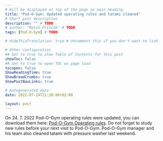 ```yaml
---
# Will be displayed at top of the page as main heading
title: "Pod-O-Gym: Updated operating rules and tatami cleaned"
# Short post description
description: "" # TODO
# author: "Matúš Priščák" # TODO
tags: [Pod-O-Gym] # TODO

# HideThisTranslation: true # Uncomment this if you don't want to link this translation of page in translations

# Other configuration
## Set to true to show Table of Contents for this post
showToc: false
## Set to true to open TOC on page load
tocopen: false
ShowReadingTime: true
ShowBreadCrumbs: true
ShowPostNavLinks: true

# Autogenerated date
date: 2022-07-24T21:30:00+02:00

layout: post
---
```


On 24. 7. 2022 Pod-O-Gym operating rules were updated, you can download them here: [Pod-O-Gym Operating rules](../../../services/pod-o-gym/pod_o_gym_operating_rules.pdf). Do not forget to study new rules before your next visit to Pod-O-Gym. Pod-O-Gym manager and his team also cleaned tatami with pressure washer last weekend.
